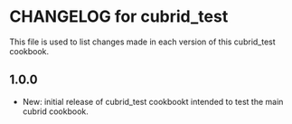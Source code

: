 # CHANGELOG for cubrid_test

This file is used to list changes made in each version of this cubrid_test cookbook.

## 1.0.0

- New: initial release of cubrid_test cookbookt intended to test the main cubrid cookbook.
